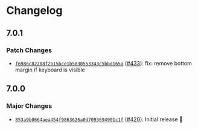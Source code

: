 # Changelog

## 7.0.1

### Patch Changes

- [`f6986c82208f2b15bce1b5830553343c5bbd165a`](https://github.com/capawesome-team/capacitor-plugins/commit/f6986c82208f2b15bce1b5830553343c5bbd165a) ([#433](https://github.com/capawesome-team/capacitor-plugins/pull/433)): fix: remove bottom margin if keyboard is visible

## 7.0.0

### Major Changes

- [`853a9b0664aea454f9863626a0d7093694901c1f`](https://github.com/capawesome-team/capacitor-plugins/commit/853a9b0664aea454f9863626a0d7093694901c1f) ([#420](https://github.com/capawesome-team/capacitor-plugins/pull/420)): Initial release 🎉
